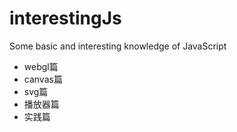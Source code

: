 # interestingJs
Some basic and interesting knowledge of JavaScript
- webgl篇
- canvas篇
- svg篇
- 播放器篇
- 实践篇
